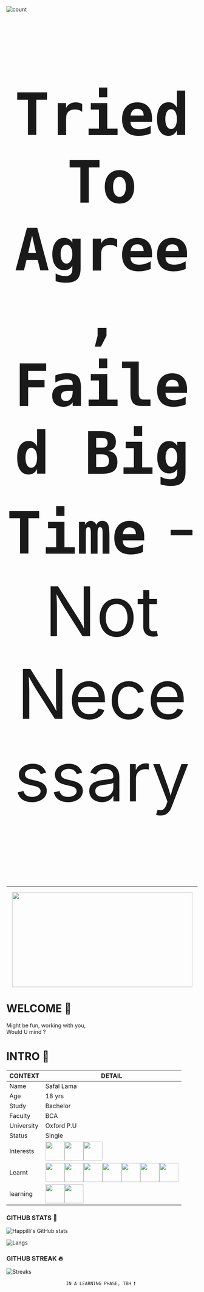 ![count](https://komarev.com/ghpvc/?username=Happilli&color=blueviolet) 





<p align=center style="font-size:180px">
<code><b>Tried To Agree, Failed Big Time</b></code> - Not Necessary <hr>
</p>
<div id="header" align="center">
<img src="https://media1.giphy.com/media/aAbax5anloMNk6TSP9/giphy.gif?cid=ecf05e47tmmid6k58rvovzk7ybgkkq3ya9mp9edbf2nboe6d&ep=v1_gifs_search&rid=giphy.gif&ct=g" height="250" width="475"/>
</div>


# WELCOME 🛐
Might be fun, working with you, <br>
Would U mind ?


# INTRO 💖
| CONTEXT       |   DETAIL  |                                                                          
|--------------|-----------|
| Name         | Safal Lama     |
| Age      | 18 yrs |
| Study| Bachelor     |
| Faculty    | BCA |
| University| Oxford P.U    |
| Status     | Single |
|Interests|<img src="https://cdn.jsdelivr.net/gh/devicons/devicon/icons/photoshop/photoshop-plain.svg" height="50" width="50"/><img src ="https://cdn.jsdelivr.net/gh/devicons/devicon/icons/wordpress/wordpress-plain.svg" height="50" width="50"/><img src ="https://cdn.jsdelivr.net/gh/devicons/devicon/icons/flask/flask-original.svg" height="50" width="50"/> |
|Learnt|<img src="https://cdn.jsdelivr.net/gh/devicons/devicon/icons/java/java-original.svg" height="50" width="50"/><img src="https://cdn.jsdelivr.net/gh/devicons/devicon/icons/javascript/javascript-original.svg" height="50" width="50"/><img src="https://cdn.jsdelivr.net/gh/devicons/devicon/icons/react/react-original.svg" height="50" width="50"/><img src="https://cdn.jsdelivr.net/gh/devicons/devicon/icons/html5/html5-original.svg" height="50" width="50"/><img src="https://cdn.jsdelivr.net/gh/devicons/devicon/icons/css3/css3-original.svg" height="50" width="50"/><img src="https://cdn.jsdelivr.net/gh/devicons/devicon/icons/gimp/gimp-original.svg" height="50" width="50"/><img src="https://cdn.jsdelivr.net/gh/devicons/devicon/icons/canva/canva-original.svg" height="50" width="50"/>|
|learning|<img src="https://cdn.jsdelivr.net/gh/devicons/devicon/icons/python/python-original.svg"  height="50" width="50"/><img src="https://cdn.jsdelivr.net/gh/devicons/devicon/icons/c/c-original.svg" height="50" width="50"/>|










### GITHUB STATS 🎵

![Happilli's GitHub stats](https://github-readme-stats.vercel.app/api?username=Happilli&show_icons=true&theme=midnight-purple)

![Langs](https://github-readme-stats.vercel.app/api/top-langs/?username=Happilli&show_icons=true&hide_border=false&theme=midnight-purple&count_private=true&include_all_commits=true&layout=compact)

### GITHUB STREAK 🔥
![Streaks](http://github-readme-streak-stats.herokuapp.com?user=Happilli&theme=midnight_purple&date_format=j%20M%5B%20Y%5D)
</br>
<p align= center><code>IN A LEARNING PHASE, TBH ❗ </code></p> 




